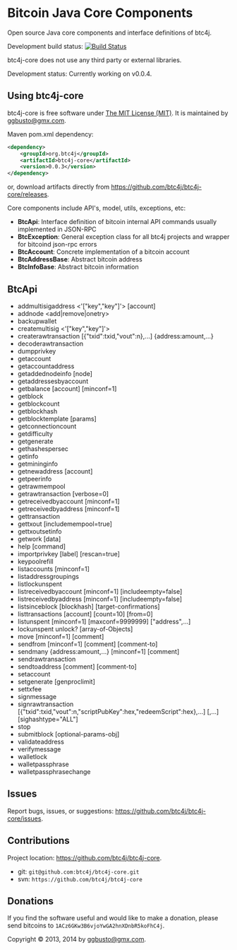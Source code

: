 Bitcoin Java Core Components
============================
Open source Java core components and interface definitions of btc4j.

Development build status: [![Build Status](https://travis-ci.org/btc4j/btc4j-core.png?branch=master)](https://travis-ci.org/btc4j/btc4j-core)

btc4j-core does not use any third party or external libraries.

Development status: Currently working on v0.0.4.

Using btc4j-core
----------------
btc4j-core is free software under [The MIT License (MIT)](http://opensource.org/licenses/MIT/ "The MIT License (MIT)"). It is maintained by ggbusto@gmx.com.

Maven pom.xml dependency:
```xml
<dependency>
	<groupId>org.btc4j</groupId>
	<artifactId>btc4j-core</artifactId>
	<version>0.0.3</version>
</dependency>
```
or, download artifacts directly from https://github.com/btc4j/btc4j-core/releases.

Core components include API's, model, utils, exceptions, etc:
* __BtcApi__: Interface definition of bitcoin internal API commands usually implemented in JSON-RPC
* __BtcException__: General exception class for all btc4j projects and wrapper for bitcoind json-rpc errors
* __BtcAccount__: Concrete implementation of a bitcoin account
* __BtcAddressBase__: Abstract bitcoin address
* __BtcInfoBase__: Abstract bitcoin information

BtcApi
------
* addmultisigaddress <nrequired> <'["key","key"]'> [account]
* addnode <node> <add|remove|onetry>
* backupwallet <destination>
* createmultisig <nrequired> <'["key","key"]'>
* createrawtransaction [{"txid":txid,"vout":n},...] {address:amount,...}
* decoderawtransaction <hex string>
* dumpprivkey <bitcoinaddress>
* getaccount <bitcoinaddress>
* getaccountaddress <account>
* getaddednodeinfo <dns> [node]
* getaddressesbyaccount <account>
* getbalance [account] [minconf=1]
* getblock <hash>
* getblockcount
* getblockhash <index>
* getblocktemplate [params]
* getconnectioncount
* getdifficulty
* getgenerate
* gethashespersec
* getinfo
* getmininginfo
* getnewaddress [account]
* getpeerinfo
* getrawmempool
* getrawtransaction <txid> [verbose=0]
* getreceivedbyaccount <account> [minconf=1]
* getreceivedbyaddress <bitcoinaddress> [minconf=1]
* gettransaction <txid>
* gettxout <txid> <n> [includemempool=true]
* gettxoutsetinfo
* getwork [data]
* help [command]
* importprivkey <bitcoinprivkey> [label] [rescan=true]
* keypoolrefill
* listaccounts [minconf=1]
* listaddressgroupings
* listlockunspent
* listreceivedbyaccount [minconf=1] [includeempty=false]
* listreceivedbyaddress [minconf=1] [includeempty=false]
* listsinceblock [blockhash] [target-confirmations]
* listtransactions [account] [count=10] [from=0]
* listunspent [minconf=1] [maxconf=9999999]  ["address",...]
* lockunspent unlock? [array-of-Objects]
* move <fromaccount> <toaccount> <amount> [minconf=1] [comment]
* sendfrom <fromaccount> <tobitcoinaddress> <amount> [minconf=1] [comment] [comment-to]
* sendmany <fromaccount> {address:amount,...} [minconf=1] [comment]
* sendrawtransaction <hex string>
* sendtoaddress <bitcoinaddress> <amount> [comment] [comment-to]
* setaccount <bitcoinaddress> <account>
* setgenerate <generate> [genproclimit]
* settxfee <amount>
* signmessage <bitcoinaddress> <message>
* signrawtransaction <hex string> [{"txid":txid,"vout":n,"scriptPubKey":hex,"redeemScript":hex},...] [<privatekey1>,...] [sighashtype="ALL"]
* stop
* submitblock <hex data> [optional-params-obj]
* validateaddress <bitcoinaddress>
* verifymessage <bitcoinaddress> <signature> <message>
* walletlock
* walletpassphrase <passphrase> <timeout>
* walletpassphrasechange <oldpassphrase> <newpassphrase>

Issues
------
Report bugs, issues, or suggestions: https://github.com/btc4j/btc4j-core/issues.

Contributions
-------------
Project location: https://github.com/btc4j/btc4j-core.
* git: `git@github.com:btc4j/btc4j-core.git`
* svn: `https://github.com/btc4j/btc4j-core`

Donations
---------
If you find the software useful and would like to make a donation, please send bitcoins to `1ACz6GKw3B6vjoYwGA2hnXDnbR5koFhC4j`.

Copyright &copy; 2013, 2014 by ggbusto@gmx.com.